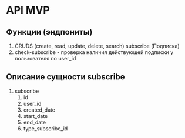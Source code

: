 # API MVP

## Функции (эндпониты)

1. CRUDS  (create, read, update, delete, search) subscribe (Подписка)
1. check-subscribe - проверка наличия действующей подписки у пользователя по user_id

## Описание сущности subscribe

1. subscribe
   1. id
   2. user_id
   3. created_date
   2. start_date
   3. end_date
   4. type_subscribe_id

